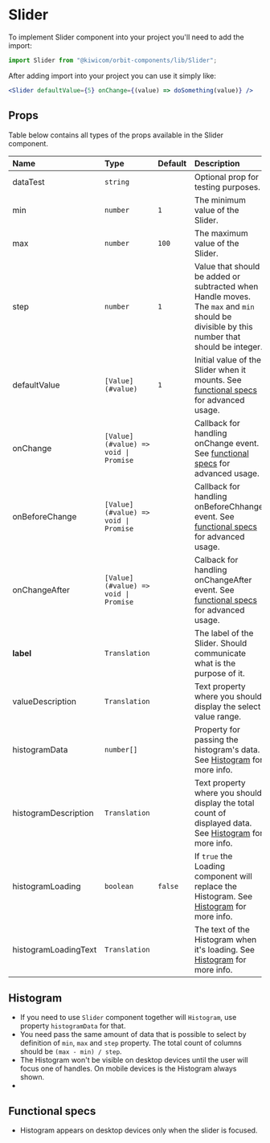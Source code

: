 # Slider
To implement Slider component into your project you'll need to add the import:
```jsx
import Slider from "@kiwicom/orbit-components/lib/Slider";
```

After adding import into your project you can use it simply like:
```jsx
<Slider defaultValue={5} onChange={(value) => doSomething(value)} />
```

## Props
Table below contains all types of the props available in the Slider component.

| Name                  | Type                                  | Default         | Description                     |
| :-------------------- | :------------------------------------ | :-------------- | :------------------------------ |
| dataTest              | `string`                              |                 | Optional prop for testing purposes.
| min                   | `number`                              | `1`             | The minimum value of the Slider.
| max                   | `number`                              | `100`           | The maximum value of the Slider.
| step                  | `number`                              | `1`             | Value that should be added or subtracted when Handle moves. The `max` and `min` should be divisible by this number that should be integer.
| defaultValue          | `[Value](#value)`                     | `1`             | Initial value of the Slider when it mounts. See [functional specs](#functional-specs) for advanced usage.
| onChange              | `[Value](#value) => void \| Promise`  |                 | Callback for handling onChange event. See [functional specs](#functional-specs) for advanced usage.
| onBeforeChange        | `[Value](#value) => void \| Promise`  |                 | Callback for handling onBeforeChhange event. See [functional specs](#functional-specs) for advanced usage.
| onChangeAfter         | `[Value](#value) => void \| Promise`  |                 | Calback for handling onChangeAfter event. See [functional specs](#functional-specs) for advanced usage.
| **label**             | `Translation`                         |                 | The label of the Slider. Should communicate what is the purpose of it.
| valueDescription      | `Translation`                         |                 | Text property where you should display the select value range.
| histogramData         | `number[]`                            |                 | Property for passing the histogram's data. See [Histogram](#histogram) for more info.
| histogramDescription  | `Translation`                         |                 | Text property where you should display the total count of displayed data. See [Histogram](#histogram) for more info.
| histogramLoading      | `boolean`                             | `false`         | If `true` the Loading component will replace the Histogram. See [Histogram](#histogram) for more info.
| histogramLoadingText  | `Translation`                         |                 | The text of the Histogram when it's loading. See [Histogram](#histogram) for more info.

## Histogram
* If you need to use `Slider` component together will `Histogram`, use property `histogramData` for that.
* You need pass the same amount of data that is possible to select by definition of `min`, `max` and `step` property. The total count of columns should be `(max - min) / step`.
* The Histogram won't be visible on desktop devices until the user will focus one of handles. On mobile devices is the Histogram always shown.
* 

## Functional specs
* Histogram appears on desktop devices only when the slider is focused.
